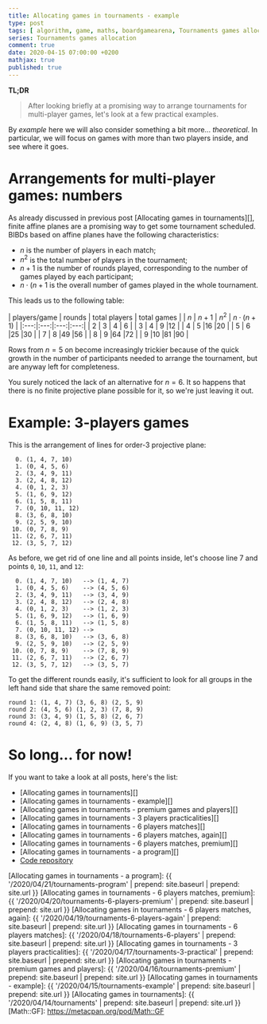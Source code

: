 ```yaml
---
title: Allocating games in tournaments - example
type: post
tags: [ algorithm, game, maths, boardgamearena, Tournaments games allocation ]
series: Tournaments games allocation
comment: true
date: 2020-04-15 07:00:00 +0200
mathjax: true
published: true
---
```


**TL;DR**

> After looking briefly at a promising way to arrange tournaments for
> multi-player games, let's look at a few practical examples.

By *example* here we will also consider something a bit more...
*theoretical*. In particular, we will focus on games with more than two
players inside, and see where it goes.

# Arrangements for multi-player games: numbers

As already discussed in previous post [Allocating games in tournaments][],
finite affine planes are a promising way to get some tournament scheduled.
BIBDs based on affine planes have the following characteristics:

- $n$ is the number of players in each match;
- $n^2$ is the total number of players in the tournament;
- $n + 1$ is the number of rounds played, corresponding to the number of
  games played by each participant;
- $n\cdot(n+1$ is the overall number of games played in the whole
  tournament.

This leads us to the following table:

| players/game | rounds | total players | total games |
| $n$ | $n + 1$ | $n^2$ | $n \cdot (n + 1)$ |
|:---:|:---:|:---:|:---:|
| 2 | 3 | 4 | 6 |
| 3 | 4 | 9 |12 |
| 4 | 5 |16 |20 |
| 5 | 6 |25 |30 |
| 7 | 8 |49 |56 |
| 8 | 9 |64 |72 |
| 9 |10 |81 |90 |

Rows from $n = 5$ on become increasingly trickier because of the quick
growth in the number of participants needed to arrange the tournament, but
are anyway left for completeness.

You surely noticed the lack of an alternative for $n = 6$. It so happens
that there is no finite projective plane possible for it, so we're just
leaving it out.

# Example: 3-players games

This is the arrangement of lines for order-3 projective plane:

```
  0. (1, 4, 7, 10)
  1. (0, 4, 5, 6)
  2. (3, 4, 9, 11)
  3. (2, 4, 8, 12)
  4. (0, 1, 2, 3)
  5. (1, 6, 9, 12)
  6. (1, 5, 8, 11)
  7. (0, 10, 11, 12)
  8. (3, 6, 8, 10)
  9. (2, 5, 9, 10)
 10. (0, 7, 8, 9)
 11. (2, 6, 7, 11)
 12. (3, 5, 7, 12)
```

As before, we get rid of one line and all points inside, let's choose line 7
and points `0`, `10`, `11`, and `12`:

```
  0. (1, 4, 7, 10)   --> (1, 4, 7)
  1. (0, 4, 5, 6)    --> (4, 5, 6)
  2. (3, 4, 9, 11)   --> (3, 4, 9)
  3. (2, 4, 8, 12)   --> (2, 4, 8)
  4. (0, 1, 2, 3)    --> (1, 2, 3)
  5. (1, 6, 9, 12)   --> (1, 6, 9)
  6. (1, 5, 8, 11)   --> (1, 5, 8)
  7. (0, 10, 11, 12) -->
  8. (3, 6, 8, 10)   --> (3, 6, 8)
  9. (2, 5, 9, 10)   --> (2, 5, 9)
 10. (0, 7, 8, 9)    --> (7, 8, 9)
 11. (2, 6, 7, 11)   --> (2, 6, 7)
 12. (3, 5, 7, 12)   --> (3, 5, 7)
```

To get the different rounds easily, it's sufficient to look for all groups
in the left hand side that share the same removed point:

```
round 1: (1, 4, 7) (3, 6, 8) (2, 5, 9)
round 2: (4, 5, 6) (1, 2, 3) (7, 8, 9)
round 3: (3, 4, 9) (1, 5, 8) (2, 6, 7)
round 4: (2, 4, 8) (1, 6, 9) (3, 5, 7)
```

# So long... for now!

If you want to take a look at all posts, here's the list:

- [Allocating games in tournaments][]
- [Allocating games in tournaments - example][]
- [Allocating games in tournaments - premium games and players][]
- [Allocating games in tournaments - 3 players practicalities][]
- [Allocating games in tournaments - 6 players matches][]
- [Allocating games in tournaments - 6 players matches, again][]
- [Allocating games in tournaments - 6 players matches, premium][]
- [Allocating games in tournaments - a program][]
- [Code repository][tournange]

[tournange]: https://gitlab.com/polettix/tournange
[Allocating games in tournaments - a program]: {{ '/2020/04/21/tournaments-program' | prepend: site.baseurl | prepend: site.url }}
[Allocating games in tournaments - 6 players matches, premium]: {{ '/2020/04/20/tournaments-6-players-premium' | prepend: site.baseurl | prepend: site.url }}
[Allocating games in tournaments - 6 players matches, again]: {{ '/2020/04/19/tournaments-6-players-again' | prepend: site.baseurl | prepend: site.url }}
[Allocating games in tournaments - 6 players matches]: {{ '/2020/04/18/tournaments-6-players' | prepend: site.baseurl | prepend: site.url }}
[Allocating games in tournaments - 3 players practicalities]: {{ '/2020/04/17/tournaments-3-practical' | prepend: site.baseurl | prepend: site.url }}
[Allocating games in tournaments - premium games and players]: {{ '/2020/04/16/tournaments-premium' | prepend: site.baseurl | prepend: site.url }}
[Allocating games in tournaments - example]: {{ '/2020/04/15/tournaments-example' | prepend: site.baseurl | prepend: site.url }}
[Allocating games in tournaments]: {{ '/2020/04/14/tournaments' | prepend: site.baseurl | prepend: site.url }}
[Math::GF]: https://metacpan.org/pod/Math::GF
